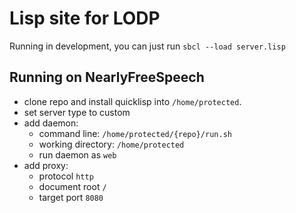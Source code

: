 # Lisp site for LODP

Running in development, you can just run `sbcl --load server.lisp`

## Running on NearlyFreeSpeech

- clone repo and install quicklisp into `/home/protected`.
- set server type to custom
- add daemon:
  - command line: `/home/protected/{repo}/run.sh`
  - working directory: `/home/protected`
  - run daemon as `web`
- add proxy:
  - protocol `http`
  - document root `/`
  - target port `8080`
